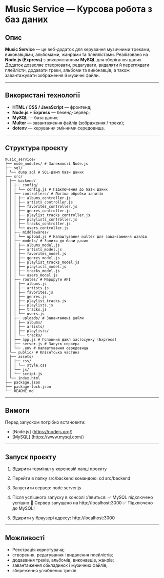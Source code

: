 # Music Service — Курсова робота з баз даних

## Опис
**Music Service** — це веб-додаток для керування музичними треками, виконавцями, альбомами, жанрами та плейлістами. Реалізовано на **Node.js (Express)** з використанням **MySQL** для зберігання даних. Додаток дозволяє створювати, редагувати, видаляти й переглядати плейлісти, додавати треки, альбоми та виконавців, а також завантажувати зображення й музичні файли.

---

## Використані технології
- **HTML / CSS / JavaScript** — фронтенд;
- **Node.js + Express** — бекенд-сервер;
- **MySQL** — база даних;
- **Multer** — завантаження файлів (зображення / треки);
- **dotenv** — керування змінними середовища.

---

## Структура проєкту
```
music_service/
├── node_modules/ # Залежності Node.js
├── sql/
│ └── dump.sql # SQL-дамп бази даних
├── src/
│ ├── backend/
│ │ ├── config/
│ │ │ └── config.js # Підключення до бази даних
│ │ ├── controllers/ # Логіка обробки запитів
│ │ │ ├── albums_controller.js
│ │ │ ├── artists_controller.js
│ │ │ ├── favorites_controller.js
│ │ │ ├── genres_controller.js
│ │ │ ├── playlist_tracks_controller.js
│ │ │ ├── playlists_controller.js
│ │ │ ├── tracks_controller.js
│ │ │ └── users_controller.js
│ │ ├── middlewares/
│ │ │ └── upload.js # Налаштування multer для завантаження файлів
│ │ ├── models/ # Запити до бази даних
│ │ │ ├── albums_model.js
│ │ │ ├── artists_model.js
│ │ │ ├── favorites_model.js
│ │ │ ├── genres_model.js
│ │ │ ├── playlist_tracks_model.js
│ │ │ ├── playlists_model.js
│ │ │ ├── tracks_model.js
│ │ │ └── users_model.js
│ │ ├── routes/ # Маршрути API
│ │ │ ├── albums.js
│ │ │ ├── artists.js
│ │ │ ├── favorites.js
│ │ │ ├── genres.js
│ │ │ ├── playlist_tracks.js
│ │ │ ├── playlists.js
│ │ │ ├── tracks.js
│ │ │ └── users.js
│ │ ├── uploads/ # Завантажені файли
│ │ │ ├── albums/
│ │ │ ├── artists/
│ │ │ ├── playlists/
│ │ │ └── tracks/
│ │ ├── app.js # Головний файл застосунку (Express)
│ │ ├── server.js # Запуск сервера
│ │ └── .env # Налаштування середовища
│ └── public/ # Клієнтська частина
│ ├── assets/
│ │ ├── css/
│ │ │ └── style.css
│ │ └── js/
│ │ └── script.js
│ └── index.html
├── package.json
├── package-lock.json
└── README.md
```

---

## Вимоги
Перед запуском потрібно встановити:
- [Node.js] (https://nodejs.org/)
- [MySQL] (https://www.mysql.com/)

---

## Запуск проєкту
1. Відкрити термінал у кореневій папці проєкту

2. Перейти в папку src/backend командою: 
cd src/backend

3. Запустити сервер:
node server.js

4. Після успішного запуску в консолі з’явиться:
✅ MySQL підключено успішно
🚀 Сервер запущено на http://localhost:3000
✅ Підключено до MySQL!

5. Відкрити у браузері адресу: http://localhost:3000

---

## Можливості
- Реєстрація користувача;
- створення, редагування і видалення плейлістів;
- додавання треків, альбомів, виконавців, жанрів;
- завантаження обкладинок і музичних файлів;
- збереження улюблених треків.